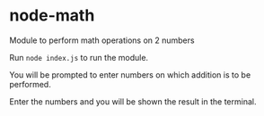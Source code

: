 # node-math
Module to perform math operations on 2 numbers

Run ```node index.js``` to run the module.

You will be prompted to enter numbers on which addition is to be performed.

Enter the numbers and you will be shown the result in the terminal.